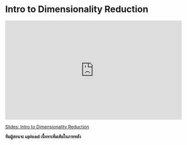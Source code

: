 # Intro to Dimensionality Reduction

<iframe width="560" height="315" src="https://www.youtube.com/embed/mG5mIslYNSE" title="YouTube video player" frameborder="0" allow="accelerometer; autoplay; clipboard-write; encrypted-media; gyroscope; picture-in-picture; web-share" allowfullscreen></iframe>

[Slides: Intro to Dimensionality Reduction](https://github.com/ichatnun/brainCodeCamp2023_lectures/blob/main/DimensionalityReduction/dim_reduction_intro.pdf)

**ทีมผู้สอนจะ upload เนื้อหาเพิ่มเติมในภายหลัง**
